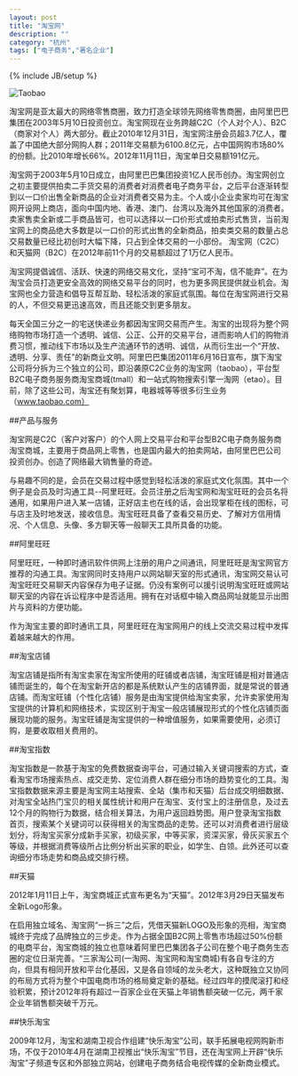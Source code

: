 ```yaml
---
layout: post
title: "淘宝网"
description: ""
category: "杭州"
tags: ["电子商务","著名企业"]
---
```


{% include JB/setup %}

![Taobao](http://pics.taobao.com/new/about/logo.gif)

淘宝网是亚太最大的网络零售商圈，致力打造全球领先网络零售商圈，由阿里巴巴集团在2003年5月10日投资创立。淘宝网现在业务跨越C2C（个人对个人）、B2C（商家对个人）两大部分。截止2010年12月31日，淘宝网注册会员超3.7亿人，覆盖了中国绝大部分网购人群；2011年交易额为6100.8亿元，占中国网购市场80%的份额。比2010年增长66%。2012年11月11日，淘宝单日交易额191亿元。

淘宝网于2003年5月10日成立，由阿里巴巴集团投资1亿人民币创办。淘宝网创立之初主要提供拍卖二手货交易的消费者对消费者电子商务平台，之后平台逐渐转型到以一口价出售全新商品的企业对消费者交易为主。个人或小企业卖家均可在淘宝网开设网上商店，面向中国内地、香港、澳门、台湾以及海外其他国家的消费者。卖家售卖全新或二手商品皆可，也可以选择以一口价形式或拍卖形式售货，当前淘宝网上的商品绝大多数是以一口价的形式出售的全新商品，拍卖类交易的数量占总交易数量已经比初创时大幅下降，只占到全体交易的一小部份。 淘宝网（C2C）和天猫网（B2C）在2012年前11个月的交易额超过了1万亿人民币。

淘宝网提倡诚信、活跃、快速的网络交易文化，坚持“宝可不淘，信不能弃”。在为淘宝会员打造更安全高效的网络交易平台的同时，也为更多网民提供就业机会。淘宝网也全力营造和倡导互帮互助、轻松活泼的家庭式氛围。每位在淘宝网进行交易的人，不但交易更迅速高效，而且还能交到更多朋友。

每天全国三分之一的宅送快递业务都因淘宝网交易而产生。淘宝的出现将为整个网络购物市场打造一个透明、诚信、公正、公开的交易平台，进而影响人们的购物消费习惯，推动线下市场以及生产流通环节的透明、诚信，从而衍生出一个“开放、透明、分享、责任”的新商业文明。阿里巴巴集团2011年6月16日宣布，旗下淘宝公司将分拆为三个独立的公司，即沿袭原C2C业务的淘宝网（taobao），平台型B2C电子商务服务商淘宝商城(tmall）和一站式购物搜索引擎一淘网（etao）。目前，除了这些公司，淘宝还有聚划算，电器城等等很多衍生业务（www.taobao.com）

##产品与服务

  淘宝网是C2C（客户对客户）的个人网上交易平台和平台型B2C电子商务服务商淘宝商城，主要用于商品网上零售，也是国内最大的拍卖网站，由阿里巴巴公司 投资创办。创造了网络最大销售量的奇迹。

  与易趣不同的是，会员在交易过程中感觉到轻松活泼的家庭式文化氛围。其中一个例子是会员及时沟通工具--阿里旺旺。会员注册之后淘宝网和淘宝旺旺的会员名将通用，如果用户进入某一店铺，正好店主也在线的话，会出现掌柜在线的图标，可与店主及时地发送，接收信息。淘宝旺旺具备了查看交易历史、了解对方信用情况、个人信息、头像、多方聊天等一般聊天工具所具备的功能。

##阿里旺旺

阿里旺旺，一种即时通讯软件供网上注册的用户之间通讯，阿里旺旺是淘宝网官方推荐的沟通工具。淘宝网同时支持用户以网站聊天室的形式通讯，淘宝网交易认可淘宝旺旺交易聊天内容保存为电子证据。仍没有案例可以援引说明淘宝旺旺或网站聊天室的内容在诉讼程序中是否适用。拥有在对话框中输入商品网址就能显示出图片与资料的方便功能。

作为淘宝主要的即时通讯工具，阿里旺旺在淘宝网用户的线上交流交易过程中发挥着越来越大的作用。

##淘宝店铺

淘宝店铺是指所有淘宝卖家在淘宝所使用的旺铺或者店铺，淘宝旺铺是相对普通店铺而诞生的，每个在淘宝新开店的都是系统默认产生的店铺界面，就是常说的普通店铺。而淘宝旺铺（个性化店铺）服务是由淘宝提供给淘宝卖家，允许卖家使用淘宝提供的计算机和网络技术，实现区别于淘宝一般店铺展现形式的个性化店铺页面展现功能的服务。淘宝旺铺是淘宝提供的一种增值服务，如果需要使用，必须订购，是要收取相关费用的。

##淘宝指数

淘宝指数是一款基于淘宝的免费数据查询平台，可通过输入关键词搜索的方式，查看淘宝市场搜索热点、成交走势、定位消费人群在细分市场的趋势变化的工具。淘宝指数数据来源主要是淘宝网主站搜索、全站（集市和天猫）后台成交明细数据、对淘宝全站热门宝贝的相关属性统计和用户在淘宝、支付宝上的注册信息，及过去12个月的购物行为数据，结合相关算法，为用户返回趋势图。用户登录淘宝指数首页，搜索某个关键词可以获得相关的淘宝商品的走势。还可以对消费者进行层级划分，将淘宝买家分成新手买家，初级买家，中等买家，资深买家，骨灰买家五个等级，并根据消费等级所占比例分析出买家的职业，如学生、白领。此外还可以查询细分市场走势和商品成交排行榜。

##天猫

2012年1月11日上午，淘宝商城正式宣布更名为“天猫”。2012年3月29日天猫发布全新Logo形象。

在启用独立域名、淘宝网“一拆三”之后，凭借天猫新LOGO及形象的亮相，淘宝商城终于完成了品牌独立的三步走。作为占据全国B2C网上零售市场超过50%份额的电商平台，淘宝商城的独立也意味着阿里巴巴集团各子公司在整个电子商务生态圈的定位日渐完善。“三家淘公司(一淘网、淘宝网和淘宝商城)有各自专注的方向，但具有相同开放和平台化基因，又是各自领域的龙头老大，这种既独立又协同的布局方式将为整个中国电商市场的格局奠定新的基础。经过四年的摸爬滚打和经验积累，预计2012年将有超过一百家企业在天猫上年销售额突破一亿元，两千家企业年销售额突破千万元。

##快乐淘宝

2009年12月，淘宝和湖南卫视合作组建“快乐淘宝”公司，联手拓展电视网购新市场，不仅于2010年4月在湖南卫视推出“快乐淘宝”节目，还在淘宝网上开辟“快乐淘宝”子频道专区和外部独立网站，创建电子商务结合电视传媒的全新商业模式。
